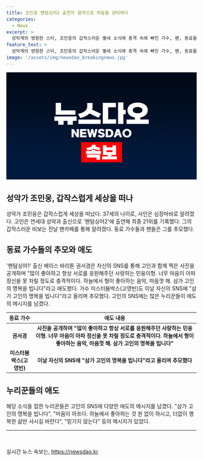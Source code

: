 ```yaml
---
title: 조민웅 팬텀싱어2 출연자 음악으로 하늘을 강타하다
categories:
  - News
excerpt: >
  성악계의 영원한 스타, 조민웅의 갑작스러운 별세 소식에 충격 속에 빠진 가수, 팬, 동료들이 그를 추모하고 있다. 37세로 세상을 떠난 그는 팬텀싱어2를 통해 많은 사랑을 받은 음악가로, 친구들은 그를 잊지 못할 것이라고 전했다. 동료 가수들과 팬들은 SNS를 통해 그를 추모하며 그의 영원한 명복을 빌었다. 사인은 심장마비로 확인됐으며, 장례는 절에서 49재로 진행 중이다. 관련된 소식을 접한 누리꾼들도 그를 애도하고 있다. (단어 수: 101)
feature_text: >
  성악계의 영원한 스타, 조민웅의 갑작스러운 별세 소식에 충격 속에 빠진 가수, 팬, 동료들이 그를 추모하고 있다. 37세로 세상을 떠난 그는 팬텀싱어2를 통해 많은 사랑을 받은 음악가로, 친구들은 그를 잊지 못할 것이라고 전했다. 동료 가수들과 팬들은 SNS를 통해 그를 추모하며 그의 영원한 명복을 빌었다. 사인은 심장마비로 확인됐으며, 장례는 절에서 49재로 진행 중이다. 관련된 소식을 접한 누리꾼들도 그를 애도하고 있다. (단어 수: 101)
image: '/assets/img/newsdao_breakingnews.jpg'
---
```


<p><img src="/assets/img/newsdao_breakingnews.jpg" alt="cryptoinkorea 속보" /></p>

<h2 data-ke-size="size26">성악가 조민웅, 갑작스럽게 세상을 떠나</h2>

<p data-ke-size="size16">성악가 조민웅은 갑작스럽게 세상을 떠났다. 37세의 나이로, 사인은 심장마비로 알려졌다. 고인은 연세대 성악과 출신으로 '팬텀싱어2'에 출연해 최종 21위를 기록했다. 그의 갑작스러운 비보는 전날 팬카페를 통해 알려졌다. 동료 가수들과 팬들은 그를 추모했다.</p>

<h2 data-ke-size="size26">동료 가수들의 추모와 애도</h2>

<p data-ke-size="size16">'팬텀싱어1' 출신 베이스 바리톤 권서경은 자신의 SNS를 통해 고인과 함께 찍은 사진을 공개하며 "많이 좋아하고 항상 서로를 응원해주던 사랑하는 민웅이형. 너무 마음이 아파 정신을 못 차릴 정도로 충격적이다. 하늘에서 형이 좋아하는 음악, 마음껏 해. 삼가 고인의 명복을 빕니다"라고 애도했다. 가수 미스터붐박스(고영빈)도 이날 자신의 SNS에 "삼가 고인의 명복을 빕니다"라고 올리며 추모했다. 고인의 SNS에는 많은 누리꾼들이 애도의 메시지를 남겼다.</p>

<table>
<thead>
<tr>
<th style="text-align: center;">동료 가수</th>
<th style="text-align: center;">애도 내용</th>
</tr>
</thead>
<tbody>
<tr>
<td style="text-align: center; height: 17px;"><b>권서경</b></td>
<td style="text-align: center; height: 17px;"><b>사진을 공개하며 "많이 좋아하고 항상 서로를 응원해주던 사랑하는 민웅이형. 너무 마음이 아파 정신을 못 차릴 정도로 충격적이다. 하늘에서 형이 좋아하는 음악, 마음껏 해. 삼가 고인의 명복을 빕니다"</b></td>
</tr>
<tr>
<td style="text-align: center; height: 17px;"><b>미스터붐박스(고영빈)</b></td>
<td style="text-align: center; height: 17px;"><b>이날 자신의 SNS에 "삼가 고인의 명복을 빕니다"라고 올리며 추모했다</b></td>
</tr>
</tbody>
</table>

<h2 data-ke-size="size26">누리꾼들의 애도</h2>

<p data-ke-size="size16">해당 소식을 접한 누리꾼들은 고인의 SNS에 다양한 애도의 메시지를 남겼다. "삼가 고인의 명복을 빕니다", "마음이 아프다. 하늘에서 좋아하는 것 원 없이 하시고, 더없이 행복한 삶만 사시길 바란다", "믿기지 않는다" 등의 메시지가 있었다.</p>

<hr>

<p data-ke-size="size16">&nbsp;</p>
실시간 뉴스 속보는, <a href="https://newsdao.kr" rel="dofollow">https://newsdao.kr</a>


